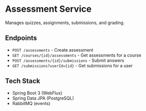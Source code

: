 # Assessment Service

Manages quizzes, assignments, submissions, and grading.

## Endpoints
- `POST /assessments` - Create assessment
- `GET /courses/{id}/assessments` - Get assessments for a course
- `POST /assessments/{id}/submissions` - Submit answers
- `GET /submissions?userId={id}` - Get submissions for a user

## Tech Stack
- Spring Boot 3 (WebFlux)
- Spring Data JPA (PostgreSQL)
- RabbitMQ (events) 